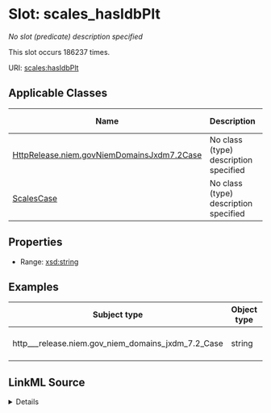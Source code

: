 

# Slot: scales_hasIdbPlt


_No slot (predicate) description specified_






This slot occurs 186237 times.


URI: [scales:hasIdbPlt](http://schemas.scales-okn.org/rdf/scales#hasIdbPlt)



<!-- no inheritance hierarchy -->





## Applicable Classes

| Name | Description | Modifies Slot |
| --- | --- | --- |
| [HttpRelease.niem.govNiemDomainsJxdm7.2Case](../classes/HttpRelease.niem.govNiemDomainsJxdm7.2Case.md) | No class (type) description specified |  yes  |
| [ScalesCase](../classes/ScalesCase.md) | No class (type) description specified |  no  |







## Properties

* Range: [xsd:string](http://www.w3.org/2001/XMLSchema#string)






## Examples

| Subject type | Object type | Example subject | Example object | Occurrences |
| --- | --- | --- | --- | --- |
| http___release.niem.gov_niem_domains_jxdm_7.2_Case | string | scales:CivilCase | !K7 RECORDS GMBH | 186237 |




## LinkML Source

<details>

```yaml
name: scales_hasIdbPlt
annotations:
  count:
    tag: count
    value: 186237
description: No slot (predicate) description specified
examples:
- object:
    example_object: '!K7 RECORDS GMBH'
    example_object_type: string
    example_predicate: scales:hasIdbPlt
    example_subject: scales:CivilCase
    example_subject_type: http___release.niem.gov_niem_domains_jxdm_7.2_Case
from_schema: scales-kg
rank: 1000
slot_uri: scales:hasIdbPlt
alias: scales_hasIdbPlt
domain_of:
- http___release.niem.gov_niem_domains_jxdm_7.2_Case
- scales_Case
range: string

```
</details>